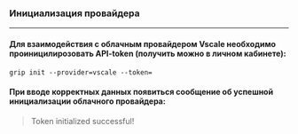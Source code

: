 ### Инициализация провайдера
***

#### Для взаимодействия с облачным провайдером Vscale необходимо проиницилирозовать API-token (получить можно в личном кабинете):
```
grip init --provider=vscale --token=
```
#### При вводе корректных данных появиться сообщение об успешной инициализации облачного провайдера:
> Token initialized successful!